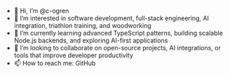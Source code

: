 - 👋 Hi, I’m @c-ogren
- 👀 I’m interested in software development, full-stack engineering, AI integration, triathlon training, and woodworking
- 🌱 I’m currently learning advanced TypeScript patterns, building scalable Node.js backends, and exploring AI-first applications
- 💞️ I’m looking to collaborate on open-source projects, AI integrations, or tools that improve developer productivity
- 📫 How to reach me: GitHub

<!---
c-ogren/c-ogren is a ✨ special ✨ repository because its `README.md` (this file) appears on your GitHub profile.
You can click the Preview link to take a look at your changes.
--->
